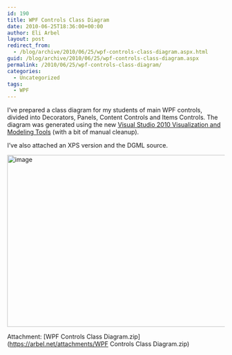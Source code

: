 ```yaml
---
id: 190
title: WPF Controls Class Diagram
date: 2010-06-25T18:36:00+00:00
author: Eli Arbel
layout: post
redirect_from:
  - /blog/archive/2010/06/25/wpf-controls-class-diagram.aspx.html
guid: /blog/archive/2010/06/25/wpf-controls-class-diagram.aspx
permalink: /2010/06/25/wpf-controls-class-diagram/
categories:
  - Uncategorized
tags:
  - WPF
---
```

I&rsquo;ve prepared a class diagram for my students of main WPF controls, divided into Decorators, Panels, Content Controls and Items Controls. The diagram was generated using the new [Visual Studio 2010 Visualization and Modeling Tools](http://msdn.microsoft.com/en-us/library/57b85fsc.aspx) (with a bit of manual cleanup). 

<!--more-->

I&rsquo;ve also attached an XPS version and the DGML source.

 

<img style="border-bottom: 0px; border-left: 0px; display: inline; border-top: 0px; border-right: 0px" title="image" alt="image" src="https://arbel.net/attachments/Images/image_5F00_thumb_5F00_1F91DC37.png" border="0" height="399" width="644" />

Attachment: [WPF Controls Class Diagram.zip](https://arbel.net/attachments/WPF Controls Class Diagram.zip)